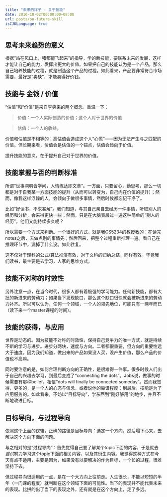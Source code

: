 ```yaml
---
title: "未来的样子 - 关于技能"
date: 2016-10-02T00:00:00+08:00
url: posts/on-future-skill
isCJKLanguage: true
---
```


## 思考未来趋势的意义
根据“站在风口上，猪都能飞起来”的指导，学的新技能，要联系未来的发展，这样才能让自己的能力，发挥出更大的价值。如果把自己的技能认为是一个产品，那么自己培养技能的过程，就是制造这个产品的过程。如此看来，产品要非常符合市场需要，最好是“卖缺”，才能卖得好价钱。

## 技能与 金钱 / 价值
“估值”和“价值”是来自李笑来的两个概念。重温一下：

> 价值：一个人实际创造的价值；这个人对于世界的价值

> 估值：一个人的收益。

价值和估值是不相等的；高估值会造成这个人“心慌”——因为无法产生与之匹配的价值。但长期来看，价值会是估值的一个锚点，估值会趋向于价值。

提升技能的意义，在于提升自己对于世界的价值。

## 技能掌握与否的判断标准
所谓“世事洞明皆学问，人情练达即文章”。一方面，只要留心，勤思考，那么一切都是对于自我某一方面技能的提升（从而可以转变为，自己内在价值的提升）；然而，像我这样浮躁的人，会倾向于做很多事情，然后时候都忘记干净了。

比如“好读书，不求甚解”。我们知道，与其自己亲自去经历一件事情，听取别人的经历和分析，会来得更快一些；然而，只是在大脑表层过一遍这种简单的“别人的经历”，他们又能持续多久呢？

所以需要一个方式来判断。一个很好的方式，就是我CS5234的教授教的：在读完notes之后，去做点别的事情先；然后回来，把整个过程重新推理一遍。看自己在推理环节中，漏掉了什么没。如此往复。

这不仅对于理科的公式/算法推演有效，对于文科的归纳总结，同样有效。毕竟我们读书，最主要是去学习，人家的思维方式。

## 技能不对称的时效性
另外注意一点，在当今时代，很多人都有着极强的学习能力。任何新技能，都有大批的新进来的劳动力；如果当下发现缺口，那么这个缺口很快就会被新进来的劳动力补齐。所以可以认为，任何一个领域，一个人的领先地位，可能只有一两年而已（读下来一个master课程的时间）。

## 技能的获得，与应用
世界是动态的。因为技能不对称的时效性，保持自己竞争力的唯一方式，就是持续不断的学习与进步。进步分两块，速度与方向。二者都很重要，但方向的重要性远大于速度。因为我们知道，做出来的产品如果没人买，没产生价值，那么产品的价值也不高嘛。

同时要注意的是，如何合理判断方向的正确性，是很难得一件事。很多时候人们出于自己的兴趣去学习，到最后变成了“connecting the dots”。Jobs说，做事的时候需要有那种belief，相信“dots will finally be connected someday”。然而我觉得，更多的，是一个人的心态与信念，或者说他的靠谱程度：到最后，技能是为了应用服务的。如此看来，不妨以“目标导向”，学东西到“刚好够用”的地步，并且不断地改进目标。

## 目标导向，与过程导向
依照这个上面的逻辑，正确的路径是目标导向：选定一个方向，然后塌下心来，去解决这个方向下面的问题。

与之相对的是“过程导向”：首先觉得自己要了解某个topic下面的内容，于是就去*尝试*努力学习这个topic下面的相关内容，以及其衍生内容。我觉得这种方式在今天有点不适用，主要是因为，如果没有以要解决的作为目标，一个长的过程，很难坚持下去。

但过程导向很适用的一点，是在一个大方向上往前走。人生很长，不能以短短的半年（一门课的程度）就判断在这个领域下面的可能性。当下的表现并不能代表未来的表现。比拼的出了当下的表现之外，还有就是在这个方向上，走了多远。
